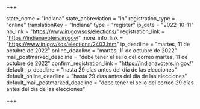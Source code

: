 +++

state_name = "Indiana"
state_abbreviation = "in"
registration_type = "online"
translationKey = "Indiana"
type = "register"
ip_date = "2022-10-11"
hp_link = "https://www.in.gov/sos/elections/"
registration_link = "https://indianavoters.in.gov/"
more_info_link = "https://www.in.gov/sos/elections/2403.htm"
ip_deadline = "martes, 11 de octubre de 2022"
online_deadline = "martes, 11 de octubre de 2022"
mail_postmarked_deadline = "debe tener el sello del correo martes, 11 de octubre de 2022"
confirm_registration_link = "https://indianavoters.in.gov/"
default_ip_deadline = "hasta 29 días antes del día de las elecciones"
default_online_deadline = "hasta 29 días antes del día de las elecciones"
default_mail_postmarked_deadline = "debe tener el sello del correo 29 días antes del día de las elecciones"

+++